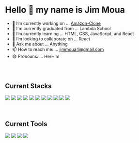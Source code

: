# Hello 👋 my name is Jim Moua

- 🔭 I’m currently working on ... [Amazon-Clone](https://github.com/jimmoua1/Amazon_Clone)
- 🏫 I'm currently graduated from ... Lambda School
- 🌱 I’m currently learning ... HTML, CSS, JavaScript, and React
- 👯 I’m looking to collaborate on ... React
- 💬 Ask me about ... Anything
- 📫 How to reach me: ... jimmoua4@gmail.com
- 😄 Pronouns: ... He/Him

\
&nbsp;
## Current Stacks
[![](https://i.postimg.cc/90VnWVK5/html.png)](https://developer.mozilla.org/en-US/docs/Web/HTML)
[![](https://i.postimg.cc/c4zBh0hx/css3.png)](https://developer.mozilla.org/en-US/docs/Web/CSS)
[![](https://i.postimg.cc/qqLZqSHt/javascript.png)](https://developer.mozilla.org/en-US/docs/Web/JavaScript)
[![](https://i.postimg.cc/y8gzdmvV/react.png)](https://reactjs.org/)
[![](https://i.postimg.cc/cJtXzb6V/redux.png)](https://redux-toolkit.js.org/)
[![](https://i.postimg.cc/25nRdCsM/sass.png)](https://sass-lang.com/)
[![](https://i.postimg.cc/52hWFXR8/node-js.png)](https://nodejs.org/en/)
[![](https://i.postimg.cc/ncwJpRKR/mysql.png)](https://www.mysql.com/)
[![](https://i.postimg.cc/4dZCBrZd/postgresql.png)](https://www.postgresql.org/)
[![](https://i.postimg.cc/KvT6hGzz/jest.png)](https://jestjs.io/)
[![](https://i.postimg.cc/52PfgmdT/python.png)](https://www.python.org/)
\
&nbsp;
\
&nbsp;
## Current Tools
[![](https://i.postimg.cc/BbbJdYWd/visual-studio-code.png)](https://code.visualstudio.com/)
[![](https://i.postimg.cc/j5Zs3V1H/git.png)](https://git-scm.com)
[![](https://i.postimg.cc/g0ycRLqB/netlify.png)](https://www.netlify.com/)
[![](https://i.postimg.cc/fbQTJfX9/heroku.png)](https://www.heroku.com/)
